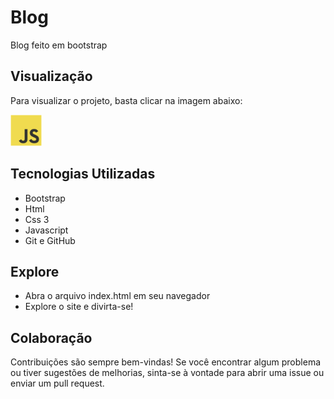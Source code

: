 # Blog
Blog feito em bootstrap 

## Visualização
<p>Para visualizar o projeto, basta clicar na imagem abaixo: </p>
 <a href="https://samuel-santana109.github.io/Blog/" target="_blank"> 
  <img src="https://github.com/devicons/devicon/blob/master/icons/javascript/javascript-original.svg" width="50" height="50" target="_blank"> 
 </a>
 
 ## Tecnologias Utilizadas
- Bootstrap 
 - Html 
 - Css 3
 - Javascript 
 - Git e GitHub 

## Explore 
- Abra o arquivo index.html em seu navegador
- Explore o site e divirta-se!

## Colaboração 
<p> Contribuições são sempre bem-vindas! Se você encontrar algum problema ou tiver sugestões de melhorias, 
  sinta-se à vontade para abrir uma issue ou enviar um pull request.  </p>

